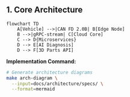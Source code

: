 ## **1. Core Architecture**

```mermaid
flowchart TD
    A[Vehicle] -->|CAN FD 2.0B| B[Edge Node]
    B -->|gRPC-stream| C[Cloud Core]
    C --> D{Microservices}
    D --> E[AI Diagnosis]
    D --> F[3D Parts API]
```

**Implementation Command:**
```bash
# Generate architecture diagrams
make arch-diagram \
  --input=docs/architecture/specs/ \
  --format=mermaid
```
